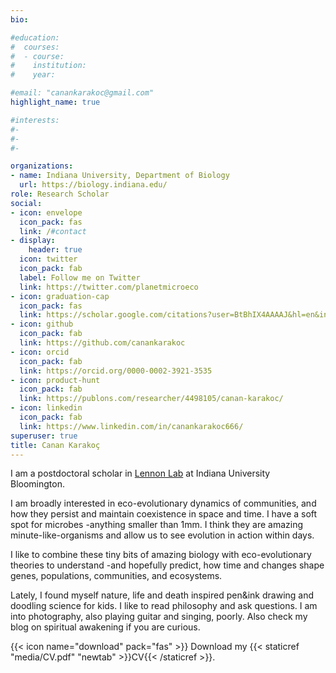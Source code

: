 ```yaml
---
bio:  

#education:
#  courses:
#  - course: 
#    institution: 
#    year: 

#email: "canankarakoc@gmail.com"
highlight_name: true

#interests:
#- 
#-   
#- 

organizations:
- name: Indiana University, Department of Biology 
  url: https://biology.indiana.edu/
role: Research Scholar 
social:
- icon: envelope
  icon_pack: fas
  link: /#contact
- display:
    header: true
  icon: twitter
  icon_pack: fab
  label: Follow me on Twitter
  link: https://twitter.com/planetmicroeco
- icon: graduation-cap
  icon_pack: fas
  link: https://scholar.google.com/citations?user=BtBhIX4AAAAJ&hl=en&inst=13098912254855678857
- icon: github
  icon_pack: fab
  link: https://github.com/canankarakoc
- icon: orcid
  icon_pack: fab
  link: https://orcid.org/0000-0002-3921-3535
- icon: product-hunt
  icon_pack: fab
  link: https://publons.com/researcher/4498105/canan-karakoc/
- icon: linkedin
  icon_pack: fab
  link: https://www.linkedin.com/in/canankarakoc666/
superuser: true
title: Canan Karakoç
---
```


I am a postdoctoral scholar in [Lennon Lab](https://microbes.sitehost.iu.edu/) at Indiana University Bloomington. 

I am broadly interested in eco-evolutionary dynamics of communities, and how they persist and maintain coexistence in space and time. I have a soft spot for microbes -anything smaller than 1mm. I think they are amazing minute-like-organisms and allow us to see evolution in action within days. 

I like to combine these tiny bits of amazing biology with eco-evolutionary theories to understand -and hopefully predict, how time and changes shape genes, populations, communities, and ecosystems. 

Lately, I found myself nature, life and death inspired pen&ink drawing and doodling science for kids. I like to read philosophy and ask questions. I am into photography, also playing guitar and singing, poorly. Also check my blog on spiritual awakening if you are curious.

{{< icon name="download" pack="fas" >}} Download my {{< staticref "media/CV.pdf" "newtab" >}}CV{{< /staticref >}}.
